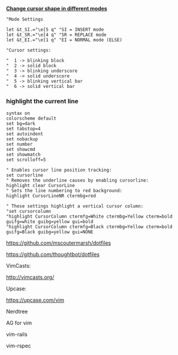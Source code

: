 [**Change cursor shape in different modes**](https://vim.fandom.com/wiki/Change_cursor_shape_in_different_modes)



```
"Mode Settings

let &t_SI.="\e[5 q" "SI = INSERT mode
let &t_SR.="\e[4 q" "SR = REPLACE mode
let &t_EI.="\e[1 q" "EI = NORMAL mode (ELSE)

"Cursor settings:

"  1 -> blinking block
"  2 -> solid block 
"  3 -> blinking underscore
"  4 -> solid underscore
"  5 -> blinking vertical bar
"  6 -> solid vertical bar
```





### highlight the current line

```
syntax on
colorscheme default
set bg=dark
set tabstop=4
set autoindent
set nobackup
set number
set showcmd
set showmatch
set scrolloff=5

" Enables cursor line position tracking:
set cursorline
" Removes the underline causes by enabling cursorline:
highlight clear CursorLine
" Sets the line numbering to red background:
highlight CursorLineNR ctermbg=red    

" These settings highlight a vertical cursor column:
"set cursorcolumn
"highlight CursorColumn ctermfg=White ctermbg=Yellow cterm=bold guifg=white guibg=yellow gui=bold
"highlight CursorColumn ctermfg=Black ctermbg=Yellow cterm=bold guifg=Black guibg=yellow gui=NONE
```



https://github.com/mscoutermarsh/dotfiles

https://github.com/thoughtbot/dotfiles



VimCasts:

http://vimcasts.org/

Upcase:

https://upcase.com/vim



Nerdtree



AG for vim



vim-rails



vim-rspec



